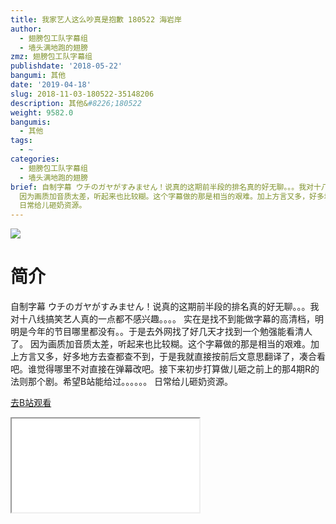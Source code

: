 ```yaml
---
title: 我家艺人这么吵真是抱歉 180522 海岩岸
author:
  - 翅膀包工队字幕组
  - 墙头满地跑的翅膀
zmz: 翅膀包工队字幕组
publishdate: '2018-05-22'
bangumi: 其他
date: '2019-04-18'
slug: 2018-11-03-180522-35148206
description: 其他&#8226;180522
weight: 9582.0
bangumis:
  - 其他
tags:
  - ~
categories:
  - 翅膀包工队字幕组
  - 墙头满地跑的翅膀
brief: 自制字幕 ウチのガヤがすみません！说真的这期前半段的排名真的好无聊。。。我对十八线搞笑艺人真的一点都不感兴趣。。。。 实在是找不到能做字幕的高清档，明明是今年的节目哪里都没有。。于是去外网找了好几天才找到一个勉强能看清人了。
  因为画质加音质太差，听起来也比较糊。这个字幕做的那是相当的艰难。加上方言又多，好多地方去查都查不到，于是我就直接按前后文意思翻译了，凑合看吧。谁觉得哪里不对直接在弹幕改吧。接下来初步打算做儿砸之前上的那4期R的法则那个剧。希望B站能给过。。。。。。
  日常给儿砸奶资源。
---
```

![](https://i.imgur.com/R11L0KK.jpg)
# 简介  
自制字幕
ウチのガヤがすみません！说真的这期前半段的排名真的好无聊。。。我对十八线搞笑艺人真的一点都不感兴趣。。。。
实在是找不到能做字幕的高清档，明明是今年的节目哪里都没有。。于是去外网找了好几天才找到一个勉强能看清人了。
因为画质加音质太差，听起来也比较糊。这个字幕做的那是相当的艰难。加上方言又多，好多地方去查都查不到，于是我就直接按前后文意思翻译了，凑合看吧。谁觉得哪里不对直接在弹幕改吧。接下来初步打算做儿砸之前上的那4期R的法则那个剧。希望B站能给过。。。。。。
日常给儿砸奶资源。  

[去B站观看](https://www.bilibili.com/video/av35148206/)
<div class ="resp-container"><iframe class="testiframe" src="//player.bilibili.com/player.html?aid=35148206"", scrolling="no", allowfullscreen="true" > </iframe></div> 
